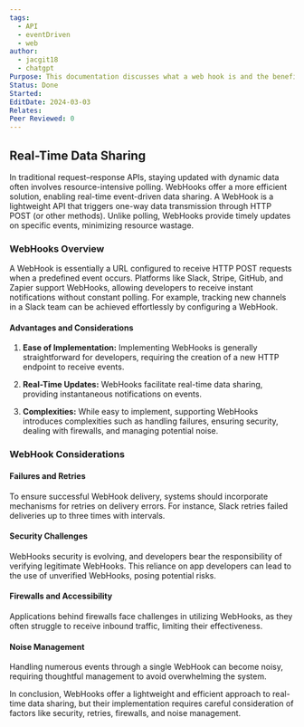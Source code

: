 ```yaml
---
tags:
  - API
  - eventDriven
  - web
author:
  - jacgit18
  - chatgpt
Purpose: This documentation discusses what a web hook is and the benefits of using it for an API.
Status: Done
Started: 
EditDate: 2024-03-03
Relates: 
Peer Reviewed: 0
---
```

## Real-Time Data Sharing

In traditional request–response APIs, staying updated with dynamic data often involves resource-intensive polling. WebHooks offer a more efficient solution, enabling real-time event-driven data sharing. A WebHook is a lightweight API that triggers one-way data transmission through HTTP POST (or other methods). Unlike polling, WebHooks provide timely updates on specific events, minimizing resource wastage.

### WebHooks Overview

A WebHook is essentially a URL configured to receive HTTP POST requests when a predefined event occurs. Platforms like Slack, Stripe, GitHub, and Zapier support WebHooks, allowing developers to receive instant notifications without constant polling. For example, tracking new channels in a Slack team can be achieved effortlessly by configuring a WebHook.

#### Advantages and Considerations

1. **Ease of Implementation:** Implementing WebHooks is generally straightforward for developers, requiring the creation of a new HTTP endpoint to receive events.

2. **Real-Time Updates:** WebHooks facilitate real-time data sharing, providing instantaneous notifications on events.

3. **Complexities:** While easy to implement, supporting WebHooks introduces complexities such as handling failures, ensuring security, dealing with firewalls, and managing potential noise.

### WebHook Considerations

#### Failures and Retries

To ensure successful WebHook delivery, systems should incorporate mechanisms for retries on delivery errors. For instance, Slack retries failed deliveries up to three times with intervals.

#### Security Challenges

WebHooks security is evolving, and developers bear the responsibility of verifying legitimate WebHooks. This reliance on app developers can lead to the use of unverified WebHooks, posing potential risks.

#### Firewalls and Accessibility

Applications behind firewalls face challenges in utilizing WebHooks, as they often struggle to receive inbound traffic, limiting their effectiveness.

#### Noise Management

Handling numerous events through a single WebHook can become noisy, requiring thoughtful management to avoid overwhelming the system.

In conclusion, WebHooks offer a lightweight and efficient approach to real-time data sharing, but their implementation requires careful consideration of factors like security, retries, firewalls, and noise management.